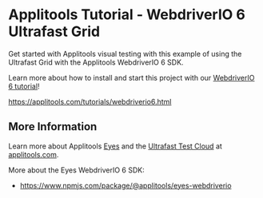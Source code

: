 # Applitools Tutorial - WebdriverIO 6 Ultrafast Grid

Get started with Applitools visual testing with this example of using the Ultrafast Grid with the Applitools WebdriverIO 6 SDK.

Learn more about how to install and start this project with our [WebdriverIO 6 tutorial](https://applitools.com/tutorials/webdriverio6.html)!

<https://applitools.com/tutorials/webdriverio6.html>

## More Information

Learn more about Applitools [Eyes](https://info.applitools.com/ucY77) and the [Ultrafast Test Cloud](https://info.applitools.com/ucY78) at [applitools.com](https://info.applitools.com/ucY76).

More about the Eyes WebdriverIO 6 SDK:
* https://www.npmjs.com/package/@applitools/eyes-webdriverio
